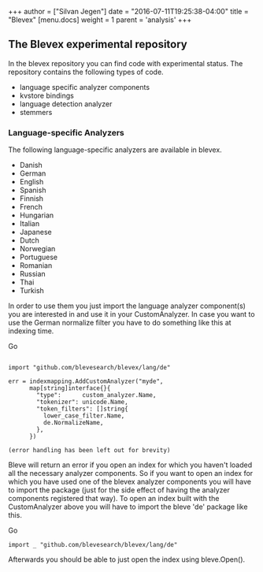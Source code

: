 +++
author = ["Silvan Jegen"]
date = "2016-07-11T19:25:38-04:00"
title = "Blevex"
[menu.docs]
weight = 1
parent = 'analysis'
+++

## The Blevex experimental repository

In the blevex repository you can find code with experimental status. The repository contains the following types of code.

* language specific analyzer components
* kvstore bindings
* language detection analyzer
* stemmers


### Language-specific Analyzers

The following language-specific analyzers are available in blevex.

* Danish
* German
* English
* Spanish
* Finnish
* French
* Hungarian
* Italian
* Japanese
* Dutch
* Norwegian
* Portuguese
* Romanian
* Russian
* Thai
* Turkish

In order to use them you just import the language analyzer component(s) you are interested in and use it in your CustomAnalyzer. In case you want to use the German normalize filter you have to do something like this at indexing time.

Go
```

import "github.com/blevesearch/blevex/lang/de"

err = indexmapping.AddCustomAnalyzer("myde",
      map[string]interface{}{
        "type":      custom_analyzer.Name,
        "tokenizer": unicode.Name,
        "token_filters": []string{
          lower_case_filter.Name,
          de.NormalizeName,
        },
      })

(error handling has been left out for brevity)

```

Bleve will return an error if you open an index for which you haven't loaded all the necessary analyzer components. So if you want to open an index for which you have used one of the blevex analyzer components you will have to import the package (just for the side effect of having the analyzer components registered that way). To open an index built with the CustomAnalyzer above you will have to import the bleve 'de' package like this.


Go
```
import _ "github.com/blevesearch/blevex/lang/de"

```

Afterwards you should be able to just open the index using bleve.Open().

